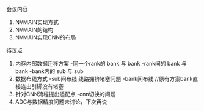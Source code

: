 会议内容
1. NVMAIN实现方式
2. NVMAIN的结构
3. NVMAIN实现CNN的布局

待议点
1. 内存内部数据迁移方案
-同一个rank的 bank 与 bank
-rank间的 bank 与 bank
-bank内的 sub 与 sub
2. 数据布线方式
-sub间布线 线路拥挤堵塞问题
-bank间布线 //原有方案bank直接连出引脚没有堵塞
3. 针对CNN流程提出适配点
-cnn切换的问题
4. ADC与数据精度问题未讨论，下次再说